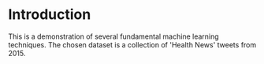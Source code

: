 # Introduction

This is a demonstration of several fundamental machine learning techniques.
The chosen dataset is a collection of 'Health News' tweets from 2015.
